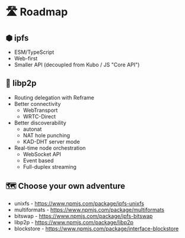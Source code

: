 # 🛣️ Roadmap

## ⬢ ipfs

* ESM/TypeScript
* Web-first
* Smaller API (decoupled from Kubo / JS "Core API")

## 🧪 libp2p

* Routing delegation with Reframe
* Better connectivity
  * WebTransport
  * WRTC-Direct
* Better discoverability
  * autonat
  * NAT hole punching
  * KAD-DHT server mode
* Real-time node orchestration
  * WebSocket API
  * Event based
  * Full-duplex streaming

## 🗺️ Choose your own adventure

* unixfs - https://www.npmjs.com/package/ipfs-unixfs
* multiformats - https://www.npmjs.com/package/multiformats
* bitswap - https://www.npmjs.com/package/ipfs-bitswap
* libp2p - https://www.npmjs.com/package/libp2p
* blockstore - https://www.npmjs.com/package/interface-blockstore
